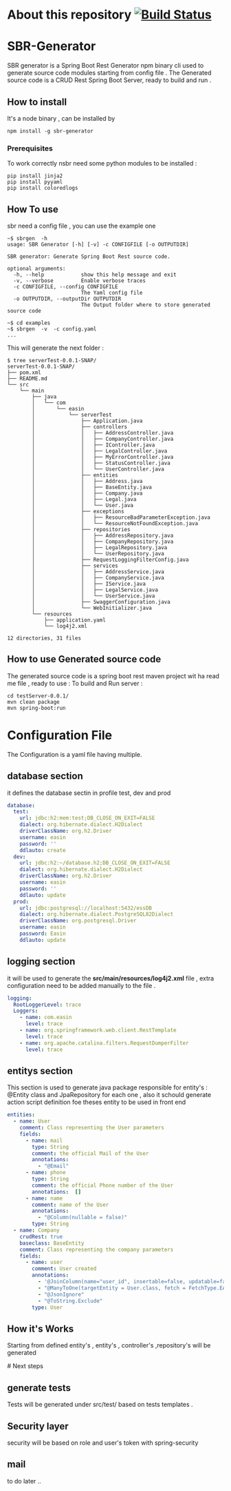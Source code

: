 
# About this repository [![Build Status](https://travis-ci.org/medazzo/sbr-generator.svg?branch=master)](https://travis-ci.org/medazzo/sbr-generator)

# SBR-Generator

SBR generator is a Spring Boot Rest Generator npm binary cli used to generate source code modules starting from config file .
The Generated source code is a CRUD Rest Spring Boot Server, ready to build and run .  

## How to install 
It's a node binary , can be installed by 
```
npm install -g sbr-generator
```
### Prerequisites
To work correctly nsbr need some python modules to be installed :   
```
pip install jinja2
pip install pyyaml
pip install coloredlogs
```
## How To use 
sbr need a config file , you can use the example one    
```
~$ sbrgen  -h 
usage: SBR Generator [-h] [-v] -c CONFIGFILE [-o OUTPUTDIR]

SBR generator: Generate Spring Boot Rest source code.

optional arguments:
  -h, --help            show this help message and exit
  -v, --verbose         Enable verbose traces
  -c CONFIGFILE, --config CONFIGFILE
                        The Yaml config file
  -o OUTPUTDIR, --outputDir OUTPUTDIR
                        The Output folder where to store generated source code

~$ cd examples 
~$ sbrgen  -v  -c config.yaml
...
```
This will generate the next folder :
```
$ tree serverTest-0.0.1-SNAP/
serverTest-0.0.1-SNAP/
├── pom.xml
├── README.md
└── src
    └── main
        ├── java
        │   └── com
        │       └── easin
        │           └── serverTest
        │               ├── Application.java
        │               ├── controllers
        │               │   ├── AddressController.java
        │               │   ├── CompanyController.java
        │               │   ├── IController.java
        │               │   ├── LegalController.java
        │               │   ├── MyErrorController.java
        │               │   ├── StatusController.java
        │               │   └── UserController.java
        │               ├── entities
        │               │   ├── Address.java
        │               │   ├── BaseEntity.java
        │               │   ├── Company.java
        │               │   ├── Legal.java
        │               │   └── User.java
        │               ├── exceptions
        │               │   ├── ResourceBadParameterException.java
        │               │   └── ResourceNotFoundException.java
        │               ├── repositories
        │               │   ├── AddressRepository.java
        │               │   ├── CompanyRepository.java
        │               │   ├── LegalRepository.java
        │               │   └── UserRepository.java
        │               ├── RequestLoggingFilterConfig.java
        │               ├── services
        │               │   ├── AddressService.java
        │               │   ├── CompanyService.java
        │               │   ├── IService.java
        │               │   ├── LegalService.java
        │               │   └── UserService.java
        │               ├── SwaggerConfiguration.java
        │               └── WebInitializer.java
        └── resources
            ├── application.yaml
            └── log4j2.xml

12 directories, 31 files
```

## How to use Generated source code 

The generated source code is a spring boot rest maven project wit ha read me file , ready to use : 
To build and Run server :
```
cd testServer-0.0.1/
mvn clean package
mvn spring-boot:run

```
# Configuration File

The Configuration is a yaml file having multiple.

## database section
it defines the database sectin in profile test, dev and prod
```yaml
database:
  test:
    url: jdbc:h2:mem:test;DB_CLOSE_ON_EXIT=FALSE
    dialect: org.hibernate.dialect.H2Dialect
    driverClassName: org.h2.Driver
    username: easin
    password: ''
    ddlauto: create
  dev:
    url: jdbc:h2:~/database.h2;DB_CLOSE_ON_EXIT=FALSE
    dialect: org.hibernate.dialect.H2Dialect
    driverClassName: org.h2.Driver
    username: easin
    password: ''
    ddlauto: update
  prod:
    url: jdbc:postgresql://localhost:5432/essDB
    dialect: org.hibernate.dialect.PostgreSQL82Dialect
    driverClassName: org.postgresql.Driver
    username: easin
    password: Easin
    ddlauto: update
```

## logging section
it will be used to generate the **src/main/resources/log4j2.xml** file , extra configuration need to be added manually to the file .
```yaml
logging:
  RootLoggerLevel: trace
  Loggers:
    - name: com.easin
      level: trace
    - name: org.springframework.web.client.RestTemplate
      level: trace
    - name: org.apache.catalina.filters.RequestDumperFilter
      level: trace
```

## entitys section
This section is used to generate java package responsible for entity's : @Entity class and  JpaRepository for each one , also it schould generate action script definition foe theses entity to be used in front end 
```yaml
entities:
  - name: User
    comment: Class representing the User parameters
    fields:
      - name: mail
        type: String
        comment: the official Mail of the User
        annotations:
          - "@Email"
      - name: phone
        type: String
        comment: the official Phone number of the User
        annotations:  []
      - name: name
        comment: name of the User
        annotations:
          - "@Column(nullable = false)"
        type: String
  - name: Company
    crudRest: true
    baseclass: BaseEntity
    comment: Class representing the company parameters
    fields:
      - name: user
        comment: User created
        annotations:
          - '@JoinColumn(name="user_id", insertable=false, updatable=false)'
          - "@ManyToOne(targetEntity = User.class, fetch = FetchType.EAGER)"
          - "@JsonIgnore"
          - "@ToString.Exclude"
        type: User

```

## How it's Works
Starting from defined entity's , entity's , controller's ,repository's will be generated

# Next steps

## generate tests

Tests will be generated under src/test/ based on tests templates .

## Security layer

  security will be based on role and user's token with spring-security

## mail 
  to do later ..
